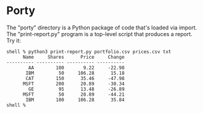 # Porty
The "porty" directory is a Python package of code that's loaded via 
import.  The "print-report.py" program is a top-level script that
produces a report.  Try it:

```
shell % python3 print-report.py portfolio.csv prices.csv txt
      Name     Shares      Price     Change 
---------- ---------- ---------- ---------- 
        AA        100       9.22     -22.98 
       IBM         50     106.28      15.18 
       CAT        150      35.46     -47.98 
      MSFT        200      20.89     -30.34 
        GE         95      13.48     -26.89 
      MSFT         50      20.89     -44.21 
       IBM        100     106.28      35.84
shell %
```
